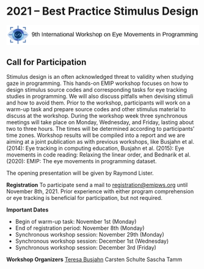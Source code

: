# 2021 – Best Practice Stimulus Design
![](/images/banner21b.png)

## Call for Participation
Stimulus design is an often acknowledged threat to validity when studying gaze in programming. This hands-on EMIP workshop focuses on how to design stimulus source codes and corresponding tasks for eye tracking studies in programming. We will also discuss pitfalls when devising stimuli and how to avoid them.
Prior to the workshop, participants will work on a warm-up task and prepare source codes and other stimulus material to discuss at the workshop. During the workshop week three synchronous meetings will take place on Monday, Wednesday, and Friday, lasting about two to three hours. The times will be determined according to participants’ time zones.
Workshop results will be compiled into a report and we are aiming at a joint publication as with previous workshops, like Busjahn et al. (2014): Eye tracking in computing education, Busjahn et al. (2015): Eye movements in code reading: Relaxing the linear order, and Bednarik et al. (2020): EMIP: The eye movements in programming dataset.

The opening presentation will be given by Raymond Lister.

**Registration**
To participate send a mail to [registration@emipws.org](mailto:registration@emipws.org) until November 8th, 2021. Prior experience with either program comprehension or eye tracking is beneficial for participation, but not required.

**Important Dates**
- Begin of warm-up task: November 1st (Monday)
- End of registration period: November 8th (Monday)
- Synchronous workshop session: November 29th (Monday)
- Synchronous workshop session: December 1st (Wednesday)
- Synchronous workshop session: December 3rd (Friday)

**Workshop Organizers**
[Teresa Busjahn](busjahn@htw-berlin.de)
Carsten Schulte
Sascha Tamm